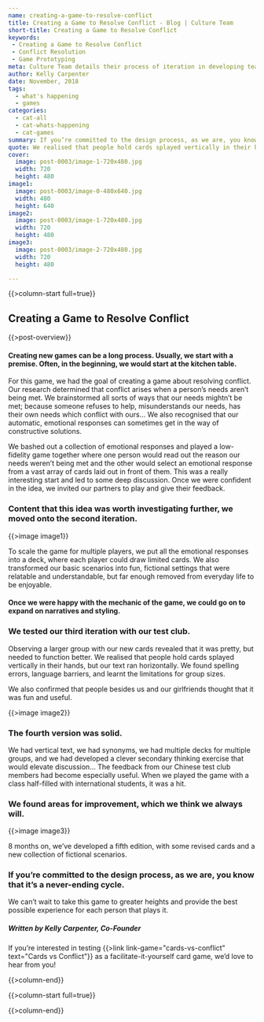 ```yaml
---
name: creating-a-game-to-resolve-conflict
title: Creating a Game to Resolve Conflict - Blog | Culture Team
short-title: Creating a Game to Resolve Conflict
keywords: 
 - Creating a Game to Resolve Conflict
 - Conflict Resolution
 - Game Prototyping
meta: Culture Team details their process of iteration in developing team building games in their blog article, 'Creating a Game to Resolve Conflict'.
author: Kelly Carpenter
date: November, 2018
tags:
  - what's happening
  - games
categories:
  - cat-all
  - cat-whats-happening
  - cat-games
summary: If you’re committed to the design process, as we are, you know that it’s a never-ending cycle. In this blog, we detail the first five iterations of the Cards vs Conflict game development cycle.
quote: We realised that people hold cards splayed vertically in their hands, but our text ran horizontally. We found spelling errors, language barriers, and learnt the limitations for group sizes. 
cover:
  image: post-0003/image-1-720x480.jpg
  width: 720
  height: 480
image1:
  image: post-0003/image-0-480x640.jpg
  width: 480
  height: 640
image2:
  image: post-0003/image-1-720x480.jpg
  width: 720
  height: 480
image3:
  image: post-0003/image-2-720x480.jpg
  width: 720
  height: 480

---
```

{{>column-start full=true}}

## Creating a Game to Resolve Conflict

{{>post-overview}}

#### Creating new games can be a long process. Usually, we start with a premise. Often, in the beginning, we would start at the kitchen table.

For this game, we had the goal of creating a game about resolving conflict. Our research determined that conflict arises when a person’s needs aren’t being met. We brainstormed all sorts of ways that our needs mightn’t be met; because someone refuses to help, misunderstands our needs, has their own needs which conflict with ours… We also recognised that our automatic, emotional responses can sometimes get in the way of constructive solutions.

We bashed out a collection of emotional responses and played a low-fidelity game together where one person would read out the reason our needs weren’t being met and the other would select an emotional response from a vast array of cards laid out in front of them. This was a really interesting start and led to some deep discussion. Once we were confident in the idea, we invited our partners to play and give their feedback. 

### Content that this idea was worth investigating further, we moved onto the second iteration.

{{>image image1}}

To scale the game for multiple players, we put all the emotional responses into a deck, where each player could draw limited cards. We also transformed our basic scenarios into fun, fictional settings that were relatable and understandable, but far enough removed from everyday life to be enjoyable.

#### Once we were happy with the mechanic of the game, we could go on to expand on narratives and styling.

### We tested our third iteration with our test club.

Observing a larger group with our new cards revealed that it was pretty, but needed to function better. We realised that people hold cards splayed vertically in their hands, but our text ran horizontally. We found spelling errors, language barriers, and learnt the limitations for group sizes. 

We also confirmed that people besides us and our girlfriends thought that it was fun and useful.

{{>image image2}}

### The fourth version was solid. 
We had vertical text, we had synonyms, we had multiple decks for multiple groups, and we had developed a clever secondary thinking exercise that would elevate discussion... The feedback from our Chinese test club members had become especially useful. When we played the game with a class half-filled with international students, it was a hit.

### We found areas for improvement, which we think we always will. 

{{>image image3}}

8 months on, we’ve developed a fifth edition, with some revised cards and a new collection of fictional scenarios. 

### If you’re committed to the design process, as we are, you know that it’s a never-ending cycle. 

We can’t wait to take this game to greater heights and provide the best possible experience for each person that plays it.

##### _Written by Kelly Carpenter, Co-Founder_ 

If you’re interested in testing {{>link link-game="cards-vs-conflict" text="Cards vs Conflict"}} as a facilitate-it-yourself card game, we’d love to hear from you!

{{>column-end}}

{{>column-start full=true}}

{{>column-end}}